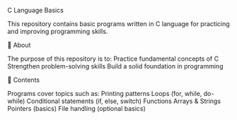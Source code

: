C Language Basics

This repository contains basic programs written in C language for practicing and improving programming skills.

📌 About

The purpose of this repository is to:
Practice fundamental concepts of C
Strengthen problem-solving skills
Build a solid foundation in programming

📂 Contents

Programs cover topics such as:
Printing patterns
Loops (for, while, do-while)
Conditional statements (if, else, switch)
Functions
Arrays & Strings
Pointers (basics)
File handling (optional basics)

